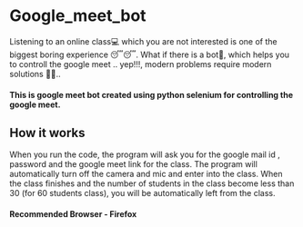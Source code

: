 # Google_meet_bot

 Listening to an online class💻 which you are not interested is one of the biggest boring experience 😴😴. What if there is a bot🤖, which helps you to controll the google meet .. yep!!!,  modern problems require modern solutions 🥳🥳..
 
 #### This is google meet bot created using python selenium for controlling the google meet.
 
 ## How it works
 
 When you run the code, the program will ask you for the google mail id , password and the google meet link for the class. The program will automatically turn off the camera and mic and enter into the class. When the class finishes and the number of students in the class become less than 30 (for 60 students class), you will be automatically left from the class.
 
#### Recommended Browser - Firefox
